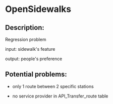 # OpenSidewalks

## Description:
Regression problem

input: sidewalk's feature

output: people's preference

## Potential problems:

- only 1 route between 2 specific stations

- no service provider in API_Transfer_route table
